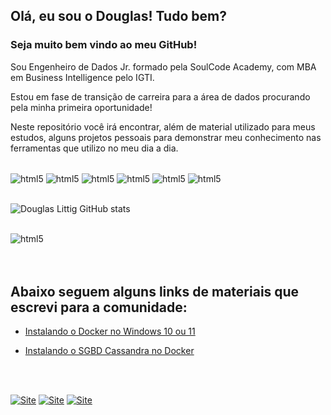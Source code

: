 ## Olá, eu sou o Douglas! Tudo bem?


### Seja muito bem vindo ao meu GitHub!

Sou Engenheiro de Dados Jr. formado pela SoulCode Academy, com MBA em Business Intelligence pelo IGTI.

Estou em fase de transição de carreira para a área de dados procurando pela minha primeira oportunidade!

Neste repositório você irá encontrar, além de material utilizado para meus estudos, alguns projetos pessoais para demonstrar meu conhecimento nas ferramentas que utilizo no meu dia a dia.

<div style="display: inline_block"><br/>
    <img align="center" alt="html5" src="https://img.shields.io/badge/Python-3776AB?style=for-the-badge&logo=python&logoColor=white"/>
    <img align="center" alt="html5" src="https://img.shields.io/badge/MySQL-00000F?style=for-the-badge&logo=mysql&logoColor=white"/>
    <img align="center" alt="html5" src="https://img.shields.io/badge/PostgreSQL-316192?style=for-the-badge&logo=postgresql&logoColor=white"/>
    <img align="center" alt="html5" src="https://img.shields.io/badge/MongoDB-4EA94B?style=for-the-badge&logo=mongodb&logoColor=white"/>
    <img align="center" alt="html5" src="https://img.shields.io/badge/Google_Cloud-4285F4?style=for-the-badge&logo=google-cloud&logoColor=white"/>
    <img align="center" alt="html5" src="https://img.shields.io/badge/Microsoft_Azure-0089D6?style=for-the-badge&logo=microsoft-azure&logoColor=white"/>
</div> 
<br>

![Douglas Littig GitHub stats](https://github-readme-stats.vercel.app/api?username=gittil&theme=dracula&show_icons=true)

<div style="display: inline_block"><br/>
    <img align="center" alt="html5" src="https://github-readme-stats.vercel.app/api/top-langs/?username=gittil&theme=dracula"/>
</div>


<br/>
<br/>

## Abaixo seguem alguns links de materiais que escrevi para a comunidade:

- [Instalando o Docker no Windows 10 ou 11](@douglaslittig/instalando-o-docker-no-windows-10-ou-11-197b05aa9950)

- [Instalando o SGBD Cassandra no Docker](https://www.linkedin.com/pulse/instalando-o-sgbd-cassandra-docker-douglas-littig/?trackingId=w5AnyLSURE%2BBRSvmVIl%2BYg%3D%3D)


<br>
<br>


[![Site](https://img.shields.io/badge/Medium-12100E?style=for-the-badge&logo=medium&logoColor=white)](https://medium.com/@douglaslittig)
[![Site](https://img.shields.io/badge/LinkedIn-0077B5?style=for-the-badge&logo=linkedin&logoColor=white)](https://www.linkedin.com/in/douglaslittig/)
[![Site](https://img.shields.io/badge/Gmail-D14836?style=for-the-badge&logo=gmail&logoColor=white)](mailto:douglas.littig@gmail.com)




<br/>
<br/>





